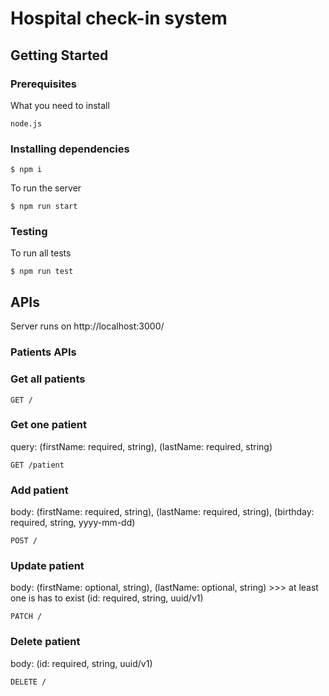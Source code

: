 # Hospital check-in system

## Getting Started

### Prerequisites

What you need to install

```
node.js
```

### Installing dependencies

```
$ npm i
```

To run the server

```
$ npm run start
```

### Testing

To run all tests

```
$ npm run test
```

## APIs

Server runs on http://localhost:3000/

### Patients APIs

### Get all patients

```
GET /
```

### Get one patient

query: (firstName: required, string), (lastName: required, string) 

```
GET /patient
```

### Add patient

body: (firstName: required, string), (lastName: required, string), 
(birthday: required, string, yyyy-mm-dd)

```
POST /
```

### Update patient

body: (firstName: optional, string), (lastName: optional, string) >>> at least one is has to exist
(id: required, string, uuid/v1)

```
PATCH /
```

### Delete patient

body: (id: required, string, uuid/v1)

```
DELETE /
```